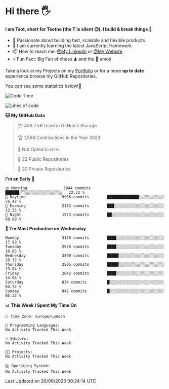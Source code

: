 # Hi there :raised_hand_with_fingers_splayed:
#### I am Tsot, short for Tsotne (the T is silent :wink:). I build & break things :space_invader:
- :telescope: Passionate about building fast, scalable and flexible products
- :seedling: I am currently learning the latest JavaScript framework 
- :mailbox: How to reach me: [@My LinkedIn](https://www.linkedin.com/in/tsotne-gvadzabia/) or [@My Website](https://tsotne.co.uk/contact)
- :zap: Fun Fact: Big Fan of chess ♟ and the 👾 emoji

Take a look at my Projects on my [Portfolio](https://tsotne.co.uk/) or for a more **up to date** experience browse my GitHub Repositories.

You can see some statistics below!:space_invader:
<!--START_SECTION:waka-->
![Code Time](http://img.shields.io/badge/Code%20Time-761%20hrs%202%20mins-blue)

![Lines of code](https://img.shields.io/badge/From%20Hello%20World%20I%27ve%20Written-7.6%20million%20lines%20of%20code-blue)

**🐱 My GitHub Data** 

> 📦 458.2 kB Used in GitHub's Storage 
 > 
> 🏆 1,568 Contributions in the Year 2023
 > 
> 🚫 Not Opted to Hire
 > 
> 📜 22 Public Repositories 
 > 
> 🔑 20 Private Repositories 
 > 
**I'm an Early 🐤** 

```text
🌞 Morning                3944 commits        ██████░░░░░░░░░░░░░░░░░░░   22.33 % 
🌆 Daytime                9966 commits        ██████████████░░░░░░░░░░░   56.42 % 
🌃 Evening                2182 commits        ███░░░░░░░░░░░░░░░░░░░░░░   12.35 % 
🌙 Night                  1573 commits        ██░░░░░░░░░░░░░░░░░░░░░░░   08.90 % 
```
📅 **I'm Most Productive on Wednesday** 

```text
Monday                   3176 commits        ████░░░░░░░░░░░░░░░░░░░░░   17.98 % 
Tuesday                  2976 commits        ████░░░░░░░░░░░░░░░░░░░░░   16.85 % 
Wednesday                3590 commits        █████░░░░░░░░░░░░░░░░░░░░   20.32 % 
Thursday                 3505 commits        █████░░░░░░░░░░░░░░░░░░░░   19.84 % 
Friday                   2642 commits        ████░░░░░░░░░░░░░░░░░░░░░   14.96 % 
Saturday                 834 commits         █░░░░░░░░░░░░░░░░░░░░░░░░   04.72 % 
Sunday                   942 commits         █░░░░░░░░░░░░░░░░░░░░░░░░   05.33 % 
```


📊 **This Week I Spent My Time On** 

```text
🕑︎ Time Zone: Europe/London

💬 Programming Languages: 
No Activity Tracked This Week

🔥 Editors: 
No Activity Tracked This Week

🐱‍💻 Projects: 
No Activity Tracked This Week

💻 Operating System: 
No Activity Tracked This Week
```


 Last Updated on 20/09/2023 00:24:14 UTC
<!--END_SECTION:waka-->
